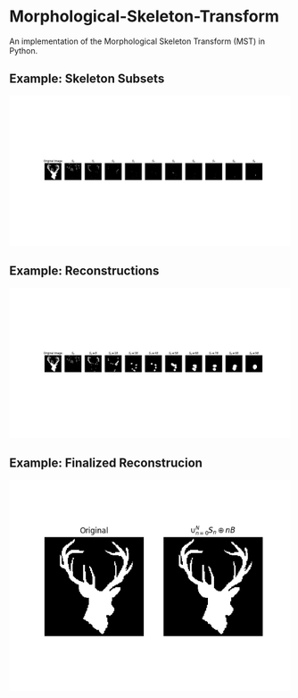 # Morphological-Skeleton-Transform
An implementation of the Morphological Skeleton Transform (MST) in Python.
## Example: Skeleton Subsets ##
![alt text](https://github.com/danielenricocahall/Morphological-Skeleton-Transform/blob/master/Figures/deer_skel_subsets.png)
## Example: Reconstructions ##
![alt text](https://github.com/danielenricocahall/Morphological-Skeleton-Transform/blob/master/Figures/deer_rec_updated.png)
## Example: Finalized Reconstrucion ##
![alt text](https://github.com/danielenricocahall/Morphological-Skeleton-Transform/blob/master/Figures/deer_final_reconstruction.png)
